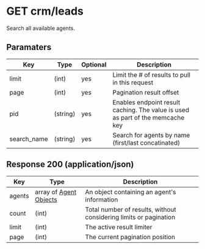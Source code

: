 # GET crm/leads

Search all available agents.

## Paramaters

| Key | Type | Optional | Description
| - | - | - | -
| limit | (int) | yes | Limit the # of results to pull in this request
| page | (int) | yes | Pagination result offset
| pid | (string) | yes | Enables endpoint result caching. The value is used as part of the memcache key
| search_name | (string) | yes | Search for agents by name (first/last concatinated)

## Response 200 (application/json)

| Key | Type | Description
| - | - | -
| agents | array of [Agent Objects](../../../objects/AGENT.md) | An object containing an agent's information
| count | (int) | Total number of results, without considering limits or pagination
| limit | (int) | The active result limiter
| page | (int) | The current pagination position
